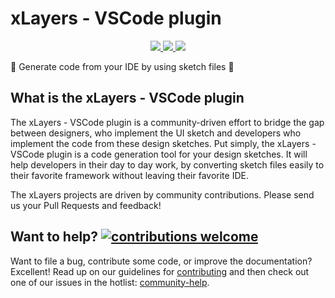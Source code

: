 # xLayers - VSCode plugin

<p align="center">
 <a href="https://xlayers.app">
    <img src="https://img.shields.io/website-up-down-ff69b4-ff69b4/http/shields.io.png?label=xlayers.app"/>
  </a>

 <a href="https://xlayers.dev">
    <img src="https://img.shields.io/website-up-down-ff69b4-ff69b4/http/shields.io.png?label=xlayers.dev"/>
  </a>
 
   <a href="https://xlayers.design">
    <img src="https://img.shields.io/website-up-down-ff69b4-ff69b4/http/shields.io.png?label=xlayers.design"/>
  </a>
</p>

🎁 Generate code from your IDE by using sketch files 🎁

## What is the xLayers - VSCode plugin

The xLayers - VSCode plugin is a community-driven effort to bridge the gap between designers, who implement the UI sketch and developers who implement the code from these design sketches. Put simply, the xLayers - VSCode plugin is a code generation tool for your design sketches. It will help developers in their day to day work, by converting sketch files easily to their favorite framework without leaving their favorite IDE.

The xLayers projects are driven by community contributions. Please send us your Pull Requests and feedback!


## Want to help? [![contributions welcome](https://img.shields.io/badge/contributions-welcome-brightgreen.png?style=flat)](https://github.com/xlayers/xlayers-vscode-extenstion/issues)
Want to file a bug, contribute some code, or improve the documentation? Excellent! Read up on our guidelines for [contributing](https://github.com/xlayers/xlayers-vscode-extenstion/blob/master/CONTRIBUTING.md) and then check out one of our issues in the hotlist: [community-help](https://github.com/xlayers/xlayers-vscode-extenstion/issues).
